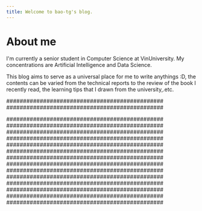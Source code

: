 ```yaml
---
title: Welcome to bao-tg's blog.
---
```


# About me

I'm currently a senior student in Computer Science at VinUniversity. My concentrations are Artificial Intelligence and Data Science. 

This blog aims to serve as a universal place for me to write anythings :D, the contents can be varied from the technical reports to the review of the book I recently read, the learning tips that I drawn from the university,.etc.

###############################################
###############################################

###############################################
###############################################
###############################################
###############################################
###############################################
###############################################
###############################################
###############################################
###############################################
###############################################
###############################################
###############################################
###############################################
###############################################



